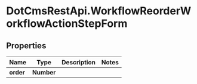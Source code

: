 # DotCmsRestApi.WorkflowReorderWorkflowActionStepForm

## Properties

Name | Type | Description | Notes
------------ | ------------- | ------------- | -------------
**order** | **Number** |  | 


